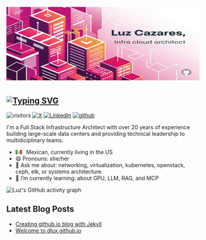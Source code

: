 
# <img width="1024" height="200" alt="banner-gemini-02" src="https://raw.githubusercontent.com/dlux/dlux.github.io/main/assets/dlux-banner-gemini-02.png" />
<!-- https://github.com/user-attachments/assets/a4553922-a0e5-40b8-8302-6b14f5b88e8d" /> -->

<!-- https://github.com/DenverCoder1/readme-typing-svg -->
## [![Typing SVG](https://readme-typing-svg.demolab.com?font=Fira+Code&size=32&pause=5000&color=907DB1FF&width=435&lines=Hi+there+👋)](https://git.io/typing-svg)

<!--# Hi there 👋 -->
<!-- https://github.com/Ileriayo/markdown-badges -->
![visitors](https://visitor-badge.laobi.icu/badge?page_id=dlux/dlux)
[![X](https://img.shields.io/twitter/follow/dlux_cazares)](https://twitter.com/dlux_cazares)
[![LinkedIn](https://img.shields.io/badge/linkedin-%230077B5.svg?logo=linkedin&logoColor=white)](https://www.linkedin.com/in/luz-cazares)
[![github](https://img.shields.io/github/followers/dlux)](https://github.com/dlux?tab=followers)

<!-- https://github.com/anuraghazra/github-readme-stats -->
<!-- other color github_dark or tokyonight -->
<!-- public server https://github-readme-stats.vercel.app
![Luz's GitHub stats](https://github-readme-stats-zeta-orpin-22.vercel.app/api?username=dlux&show_icons=true&count_private=true&rank_icon=github)
![Top Languages](https://github-readme-stats-zeta-orpin-22.vercel.app/api/top-langs/?username=dlux&count_private=true)

<!-- LUZ INTRO -->
I'm a Full Stack Infrastructure Architect with over 20 years of experience building large-scale data centers and providing technical leadership to multidiciplinary teams.

<!-- ![MX](https://raw.githubusercontent.com/stevenrskelton/flag-icon/master/png/16/country-4x3/mx.png)  Mexican, currently living in the US  -->
- ![MX](https://raw.githubusercontent.com/dlux/dlux.github.io/main/assets/mx.png) &nbsp; Mexican, currently living in the US
- 😄 Pronouns: she/her
- 💬 Ask me about: networking, virtualization, kubernetes, openstack, ceph, elk, or systems architecture
- 🌱 I’m currently learning: about GPU, LLM, RAG, and MCP

<!-- https://github.com/ashutosh00710/github-readme-activity-graph -->
![Luz's GitHub activity graph](https://github-readme-activity-graph.vercel.app/graph?username=dlux&bg_color=white&hide_border=true)


<!-- https://github.com/gautamkrishnar/blog-post-workflow -->
<!-- TODO move blog posts to gitio -->
## Latest Blog Posts

<!-- BLOG-POST-LIST:START -->
- [Creating github.io blog with Jekyll](https://dlux.github.io//jekyll/update/2025/08/12/github-io-jekyll-blog.html)
- [Welcome to dlux.github.io](https://dlux.github.io//jekyll/update/2025/08/07/welcome-post1.html)
<!-- BLOG-POST-LIST:END -->
